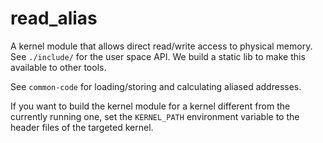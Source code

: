 # read_alias

A kernel module that allows direct read/write access to physical memory. See `./include/` for the user space API. We build a static lib to make this available to other tools.

See `common-code` for loading/storing and calculating aliased addresses.

If you want to build the kernel module for a kernel different from the currently running one, set the `KERNEL_PATH` environment variable to the header files of the targeted kernel.